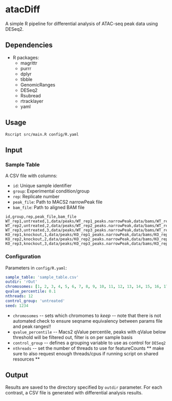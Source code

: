 # atacDiff

A simple R pipeline for differential analysis of ATAC-seq peak data using DESeq2.

## Dependencies

- R packages:
  - magrittr
  - purrr
  - dplyr
  - tibble
  - GenomicRanges
  - DESeq2
  - Rsubread
  - rtracklayer
  - yaml

## Usage

```
Rscript src/main.R config/R.yaml
```

## Input

### Sample Table

A CSV file with columns:
- `id`: Unique sample identifier
- `group`: Experimental condition/group
- `rep`: Replicate number
- `peak_file`: Path to MACS2 narrowPeak file
- `bam_file`: Path to aligned BAM file

```
id,group,rep,peak_file,bam_file
WT_rep1,untreated,1,data/peaks/WT_rep1_peaks.narrowPeak,data/bams/WT_rep1.bam
WT_rep2,untreated,2,data/peaks/WT_rep2_peaks.narrowPeak,data/bams/WT_rep2.bam
WT_rep3,untreated,3,data/peaks/WT_rep3_peaks.narrowPeak,data/bams/WT_rep3.bam
KO_rep1,knockout,1,data/peaks/KO_rep1_peaks.narrowPeak,data/bams/KO_rep1.bam
KO_rep2,knockout,2,data/peaks/KO_rep2_peaks.narrowPeak,data/bams/KO_rep2.bam
KO_rep3,knockout,3,data/peaks/KO_rep3_peaks.narrowPeak,data/bams/KO_rep3.bam 
```

### Configuration

Parameters in `config/R.yaml`:

```yaml
sample_table: 'sample_table.csv'
outdir: 'rOut'
chromosomes: [1, 2, 3, 4, 5, 6, 7, 8, 9, 10, 11, 12, 13, 14, 15, 16, 17, 18, 19, X, Y]
qvalue_percentile: 0.1
nthreads: 12
control_group: 'untreated'
seed: 1234
```

- `chromosomes` -- sets which chromomes to *keep* -- note that there is not automated check to ensure seqname equivalency between params file and peak ranges!! 
- `qvalue_percentile` -- Macs2 qValue percentile, peaks with qValue below threshold will be filtered out, filter is on per sample basis
- `control_group` -- defines a grouping variable to use as control for `DESeq2`
- `nthreads` -- set the number of threads to use for featureCounts ** make sure to also request enough threads/cpus if running script on shared resources **

## Output

Results are saved to the directory specified by `outdir` parameter. For each contrast, a CSV file is generated with differential analysis results. 